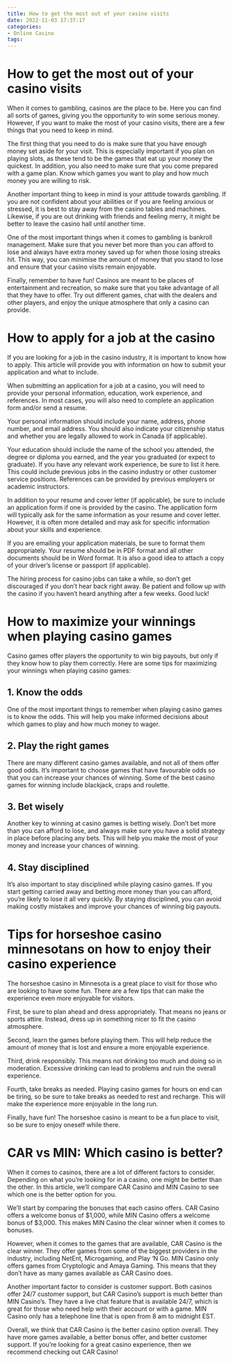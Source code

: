 ```yaml
---
title: How to get the most out of your casino visits
date: 2022-11-03 17:37:17
categories:
- Online Casino
tags:
---
```



#  How to get the most out of your casino visits

When it comes to gambling, casinos are the place to be. Here you can find all sorts of games, giving you the opportunity to win some serious money. However, if you want to make the most of your casino visits, there are a few things that you need to keep in mind.

The first thing that you need to do is make sure that you have enough money set aside for your visit. This is especially important if you plan on playing slots, as these tend to be the games that eat up your money the quickest. In addition, you also need to make sure that you come prepared with a game plan. Know which games you want to play and how much money you are willing to risk.

Another important thing to keep in mind is your attitude towards gambling. If you are not confident about your abilities or if you are feeling anxious or stressed, it is best to stay away from the casino tables and machines. Likewise, if you are out drinking with friends and feeling merry, it might be better to leave the casino hall until another time.

One of the most important things when it comes to gambling is bankroll management. Make sure that you never bet more than you can afford to lose and always have extra money saved up for when those losing streaks hit. This way, you can minimise the amount of money that you stand to lose and ensure that your casino visits remain enjoyable.

Finally, remember to have fun! Casinos are meant to be places of entertainment and recreation, so make sure that you take advantage of all that they have to offer. Try out different games, chat with the dealers and other players, and enjoy the unique atmosphere that only a casino can provide.

#  How to apply for a job at the casino

If you are looking for a job in the casino industry, it is important to know how to apply. This article will provide you with information on how to submit your application and what to include.

When submitting an application for a job at a casino, you will need to provide your personal information, education, work experience, and references. In most cases, you will also need to complete an application form and/or send a resume.

Your personal information should include your name, address, phone number, and email address. You should also indicate your citizenship status and whether you are legally allowed to work in Canada (if applicable).

Your education should include the name of the school you attended, the degree or diploma you earned, and the year you graduated (or expect to graduate). If you have any relevant work experience, be sure to list it here. This could include previous jobs in the casino industry or other customer service positions. References can be provided by previous employers or academic instructors.

In addition to your resume and cover letter (if applicable), be sure to include an application form if one is provided by the casino. The application form will typically ask for the same information as your resume and cover letter. However, it is often more detailed and may ask for specific information about your skills and experience.

If you are emailing your application materials, be sure to format them appropriately. Your resume should be in PDF format and all other documents should be in Word format. It is also a good idea to attach a copy of your driver’s license or passport (if applicable).

The hiring process for casino jobs can take a while, so don’t get discouraged if you don’t hear back right away. Be patient and follow up with the casino if you haven’t heard anything after a few weeks. Good luck!

#  How to maximize your winnings when playing casino games

Casino games offer players the opportunity to win big payouts, but only if they know how to play them correctly. Here are some tips for maximizing your winnings when playing casino games:

## 1. Know the odds

One of the most important things to remember when playing casino games is to know the odds. This will help you make informed decisions about which games to play and how much money to wager.

## 2. Play the right games

There are many different casino games available, and not all of them offer good odds. It’s important to choose games that have favourable odds so that you can increase your chances of winning. Some of the best casino games for winning include blackjack, craps and roulette.

## 3. Bet wisely

Another key to winning at casino games is betting wisely. Don’t bet more than you can afford to lose, and always make sure you have a solid strategy in place before placing any bets. This will help you make the most of your money and increase your chances of winning.

## 4. Stay disciplined

It’s also important to stay disciplined while playing casino games. If you start getting carried away and betting more money than you can afford, you’re likely to lose it all very quickly. By staying disciplined, you can avoid making costly mistakes and improve your chances of winning big payouts.

#  Tips for horseshoe casino minnesotans on how to enjoy their casino experience

The horseshoe casino in Minnesota is a great place to visit for those who are looking to have some fun. There are a few tips that can make the experience even more enjoyable for visitors.

First, be sure to plan ahead and dress appropriately. That means no jeans or sports attire. Instead, dress up in something nicer to fit the casino atmosphere.

Second, learn the games before playing them. This will help reduce the amount of money that is lost and ensure a more enjoyable experience.

Third, drink responsibly. This means not drinking too much and doing so in moderation. Excessive drinking can lead to problems and ruin the overall experience.

Fourth, take breaks as needed. Playing casino games for hours on end can be tiring, so be sure to take breaks as needed to rest and recharge. This will make the experience more enjoyable in the long run.

Finally, have fun! The horseshoe casino is meant to be a fun place to visit, so be sure to enjoy oneself while there.

#  CAR vs MIN: Which casino is better?

When it comes to casinos, there are a lot of different factors to consider. Depending on what you’re looking for in a casino, one might be better than the other. In this article, we’ll compare CAR Casino and MIN Casino to see which one is the better option for you.

We’ll start by comparing the bonuses that each casino offers. CAR Casino offers a welcome bonus of $1,000, while MIN Casino offers a welcome bonus of $3,000. This makes MIN Casino the clear winner when it comes to bonuses.

However, when it comes to the games that are available, CAR Casino is the clear winner. They offer games from some of the biggest providers in the industry, including NetEnt, Microgaming, and Play ‘N Go. MIN Casino only offers games from Cryptologic and Amaya Gaming. This means that they don’t have as many games available as CAR Casino does.

Another important factor to consider is customer support. Both casinos offer 24/7 customer support, but CAR Casino’s support is much better than MIN Casino’s. They have a live chat feature that is available 24/7, which is great for those who need help with their account or with a game. MIN Casino only has a telephone line that is open from 8 am to midnight EST.

Overall, we think that CAR Casino is the better casino option overall. They have more games available, a better bonus offer, and better customer support. If you’re looking for a great casino experience, then we recommend checking out CAR Casino!